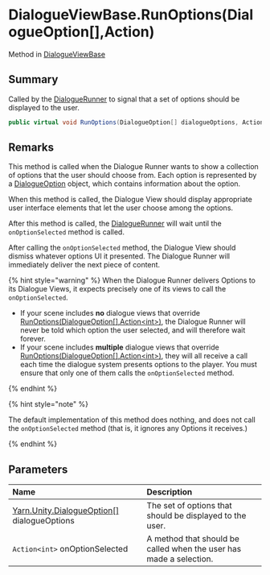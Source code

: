 # DialogueViewBase.RunOptions(DialogueOption[],Action<int>)

Method in [DialogueViewBase](/docs/api/csharp/yarn.unity.dialogueviewbase.md)

## Summary


Called by the  <a href="yarn.unity.dialoguerunner.md">DialogueRunner</a>  to signal that a set of
options should be displayed to the user.


```csharp
public virtual void RunOptions(DialogueOption[] dialogueOptions, Action<int> onOptionSelected)
```

## Remarks

<p>This method is called when the Dialogue Runner wants to show a
collection of options that the user should choose from. Each option
is represented by a <a href="yarn.unity.dialogueoption.md">DialogueOption</a> object, which
contains information about the option.</p> <p>When this method is called, the Dialogue View should display
appropriate user interface elements that let the user choose among
the options.</p> <p>After this method is called, the <a href="yarn.unity.dialoguerunner.md">DialogueRunner</a>
will wait until the <code>onOptionSelected</code> method is
called.</p> <p>After calling the <code>onOptionSelected</code> method, the
Dialogue View should dismiss whatever options UI it presented. The
Dialogue Runner will immediately deliver the next piece of content.
</p> <p>
{% hint style="warning" %}
When the Dialogue Runner delivers Options to
its Dialogue Views, it expects precisely one of its views to call
the <code>onOptionSelected</code>.
<ul type="bullet"><li>
If your scene includes <b>no</b> dialogue views that override <a href="yarn.unity.dialogueviewbase.runoptions.md">RunOptions(DialogueOption[],Action&lt;int&gt;)</a>, the Dialogue Runner will never be told which
option the user selected, and will therefore wait forever.
</li><li>
If your scene includes <b>multiple</b> dialogue views that override
<a href="yarn.unity.dialogueviewbase.runoptions.md">RunOptions(DialogueOption[],Action&lt;int&gt;)</a>, they will all receive a call each time the
dialogue system presents options to the player. You must ensure that
only one of them calls the <code>onOptionSelected</code>
method.
</li></ul>
{% endhint %}
</p> <p>
{% hint style="note" %}

The default implementation of this method does nothing, and does not
call the <code>onOptionSelected</code> method (that is, it
ignores any Options it receives.)

{% endhint %}
</p>

## Parameters

|Name|Description|
|:---|:---|
|[Yarn.Unity.DialogueOption\[\]](/docs/api/csharp/yarn.unity.dialogueoption.md) dialogueOptions|The set of options that should be displayed to the user.|
|`Action<int>` onOptionSelected|A method that should be called when the user has made a selection.|

